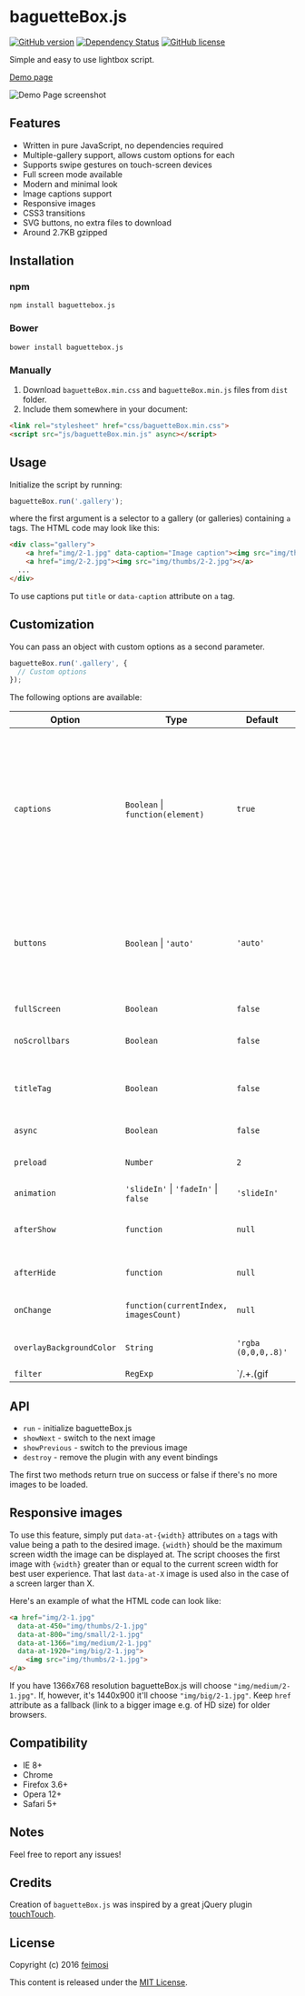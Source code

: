 baguetteBox.js
==============

[![GitHub version](https://badge.fury.io/gh/feimosi%2FbaguetteBox.js.svg)](https://badge.fury.io/gh/feimosi%2FbaguetteBox.js)
[![Dependency Status](https://img.shields.io/david/feimosi/baguetteBox.js.svg)](https://david-dm.org/feimosi/baguetteBox.js)
[![GitHub license](https://img.shields.io/npm/l/baguettebox.js.svg)]()

Simple and easy to use lightbox script.

[Demo page](https://feimosi.github.io/baguetteBox.js/)

![Demo Page screenshot](http://i.imgur.com/uLSDpuW.png)

## Features

* Written in pure JavaScript, no dependencies required
* Multiple-gallery support, allows custom options for each 
* Supports swipe gestures on touch-screen devices
* Full screen mode available
* Modern and minimal look
* Image captions support
* Responsive images
* CSS3 transitions
* SVG buttons, no extra files to download
* Around 2.7KB gzipped

## Installation

### npm

`npm install baguettebox.js`

### Bower

`bower install baguettebox.js`

### Manually

1. Download `baguetteBox.min.css` and `baguetteBox.min.js` files from `dist` folder.
2. Include them somewhere in your document:

  ```html
<link rel="stylesheet" href="css/baguetteBox.min.css">
<script src="js/baguetteBox.min.js" async></script>
  ```

## Usage

Initialize the script by running:
```js
baguetteBox.run('.gallery');
```
where the first argument is a selector to a gallery (or galleries) containing `a` tags. The HTML code may look like this:
```html
<div class="gallery">
	<a href="img/2-1.jpg" data-caption="Image caption"><img src="img/thumbs/2-1.jpg"></a>
	<a href="img/2-2.jpg"><img src="img/thumbs/2-2.jpg"></a>
  ...
</div>
```

To use captions put `title` or `data-caption` attribute on `a` tag.

## Customization

You can pass an object with custom options as a second parameter. 
```js
baguetteBox.run('.gallery', {
  // Custom options
});
```
The following options are available:

| Option | Type | Default | Description |
| --- | --- | --- | --- |
| `captions` | `Boolean` \| `function(element)` | `true` | Display image captions. Passing a function will use a string returned by this callback. The only argument is `a` element containing the image. Invoked in the context of the current gallery array |
| `buttons` | `Boolean` \| `'auto'` | `'auto'` | Display buttons. `'auto'` hides buttons on touch-enabled devices or when only one image is available |
| `fullScreen` | `Boolean` | `false` | Enable full screen mode |
| `noScrollbars` | `Boolean` | `false` | Hide scrollbars when gallery is displayed |
| `titleTag` | `Boolean` | `false` | Use caption value also in the gallery `img.title` attribute |
| `async` | `Boolean` | `false` | Load files asynchronously |
| `preload` | `Number` | `2` | How many files should be preloaded |
| `animation` | `'slideIn'` \| `'fadeIn'` \| `false` | `'slideIn'` | Animation type |
| `afterShow` | `function` | `null` | Callback to be run after showing the overlay |
| `afterHide` | `function` | `null` | Callback to be run after hiding the overlay |
| `onChange` | `function(currentIndex, imagesCount)` | `null` | Callback to be run when image changes |
| `overlayBackgroundColor` | `String` | `'rgba (0,0,0,.8)'` | Background color for the lightbox overlay |
| `filter` | `RegExp` | `/.+\.(gif|jpe?g|png|webp)/i` | Pattern to match image files. Applied to the `a.href` attribute |

## API

* `run` - initialize baguetteBox.js
* `showNext` - switch to the next image
* `showPrevious` - switch to the previous image
* `destroy` - remove the plugin with any event bindings

The first two methods return true on success or false if there's no more images to be loaded.

## Responsive images

To use this feature, simply put `data-at-{width}` attributes on `a` tags with value being a path to the desired image. `{width}` should be the maximum screen width the image can be displayed at. The script chooses the first image with `{width}` greater than or equal to the current screen width for best user experience.
That last `data-at-X` image is used also in the case of a screen larger than X.

Here's an example of what the HTML code can look like:
```html
<a href="img/2-1.jpg" 
  data-at-450="img/thumbs/2-1.jpg" 
  data-at-800="img/small/2-1.jpg" 
  data-at-1366="img/medium/2-1.jpg" 
  data-at-1920="img/big/2-1.jpg">
    <img src="img/thumbs/2-1.jpg">
</a>
```
If you have 1366x768 resolution baguetteBox.js will choose `"img/medium/2-1.jpg"`. If, however, it's 1440x900 it'll choose `"img/big/2-1.jpg"`. Keep `href` attribute as a fallback (link to a bigger image e.g. of HD size) for older browsers.

## Compatibility

* IE 8+
* Chrome
* Firefox 3.6+
* Opera 12+
* Safari 5+

## Notes

Feel free to report any issues!

## Credits

Creation of `baguetteBox.js` was inspired by a great jQuery plugin [touchTouch](https://github.com/martinaglv/touchTouch).

## License

Copyright (c) 2016 [feimosi](https://github.com/feimosi/)

This content is released under the [MIT License](http://opensource.org/licenses/MIT).
